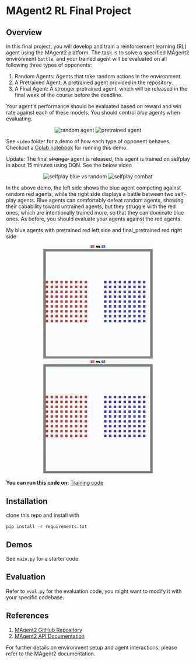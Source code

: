 # MAgent2 RL Final Project
## Overview
In this final project, you will develop and train a reinforcement learning (RL) agent using the MAgent2 platform. The task is to solve a specified MAgent2 environment `battle`, and your trained agent will be evaluated on all following three types of opponents:

1. Random Agents: Agents that take random actions in the environment.
2. A Pretrained Agent: A pretrained agent provided in the repository.
3. A Final Agent: A stronger pretrained agent, which will be released in the final week of the course before the deadline.

Your agent's performance should be evaluated based on reward and win rate against each of these models. You should control *blue* agents when evaluating.


<p align="center">
  <img src="assets/random.gif" width="300" alt="random agent" />
  <img src="assets/pretrained.gif" width="300" alt="pretrained agent" />
</p>

See `video` folder for a demo of how each type of opponent behaves.
Checkout a [Colab notebook](https://colab.research.google.com/drive/1qmx_NCmzPlc-atWqexn2WueqMKB_ZTxc?usp=sharing) for running this demo.

Update: The final ~~stronger~~ agent is released, this agent is trained on selfplay in about 15 minutes using DQN. See the below video

<p align="center">
<img src="assets/blueselfplay.gif" width="300" alt="selfplay blue vs random" />
  <img src="assets/redselfplay.gif" width="300" alt="selfplay combat" />
</p>
In the above demo, the left side shows the blue agent competing against random red agents, while the right side displays a battle between two self-play agents. Blue agents can comfortably defeat random agents, showing their cabability toward untrained agents, but they struggle with the red ones, which are intentionally trained more, so that they can dominate blue ones. As before, you should evaluate your agents against the red agents.

My blue agents with pretrained red left side and final_pretrained red right side

<p align="center">
<img src="assets/blue_pretrained.gif" width="300" alt="selfplay blue vs random" />
  <img src="assets/blue_final_pretrained.gif" width="300" alt="selfplay combat" />
</p>

**You can run this code on:** [Training code](https://colab.research.google.com/drive/1kEhByH-y8RqUf4QfWH_VcM19dDIRE_Hq?usp=sharing)
## Installation
clone this repo and install with
```
pip install -r requirements.txt
```

## Demos
See `main.py` for a starter code.

## Evaluation
Refer to `eval.py` for the evaluation code, you might want to modify it with your specific codebase.

## References

1. [MAgent2 GitHub Repository](https://github.com/Farama-Foundation/MAgent2)
2. [MAgent2 API Documentation](https://magent2.farama.org/introduction/basic_usage/)

For further details on environment setup and agent interactions, please refer to the MAgent2 documentation.
